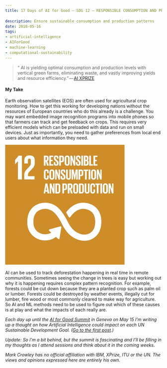 ```yaml
---
title: 17 Days of AI for Good — SDG 12 — RESPONSIBLE CONSUMPTION AND PRODUCTION

description: Ensure sustainable consumption and production patterns
date: 2018-05-16
tags:
- artificial-intelligence
- AIForGood
- machine-learning
- computational-sustainability 
---
```


> “ AI is yielding optimal consumption and production levels with vertical green farms, eliminating waste, and vastly improving yields and resource efficiency.” — [AI XPRIZE](https://ai.xprize.org/AI-For-Good/sustainable-development-goals)

#### My Take

Earth observation satellites (EOS) are often used for agricultural crop monitoring. How to get this working for developing nations without the resources of European countries who do this already is a challenge. You may want embedded image recognition programs into mobile phones so that farmers can track and get feedback on crops. This requires very efficient models which can be preloaded with data and run on small devices. Just as importantly, you need to gather preferences from local end users about what information they need.

![](/assets/1__exF__ac__VdkK9fAmjRkKFCw.jpeg)

AI can be used to track deforestation happening in real time in remote communities. Sometimes seeing the change in trees is easy but working out why it is happening requires complex pattern recognition. For example, forests could be cut down because they are a planted crop such as palm oil or lumber. Forests could be destroyed by weather events, illegally cut for lumber, fire wood or most commonly cleared to make way for agriculture. So AI and ML methods need to be used to figure out which of these causes is at play and what the impacts of each really are.

_Each day up until the_ [_AI for Good Summit_](https://www.itu.int/en/ITU-T/AI/2018/Pages/default.aspx) _in Geneva on May 15 I’m writing up a thought on how Artificial Intelligence could impact on each UN Sustainable Development Goal. (_[_Go to the first post_](https://medium.com/computationallythinking/17-days-of-ai-for-good-4bed544f42f8)_.)_

_Update: So I’m a bit behind, but the summit is fascinating and I’ll be filling in my thoughts as I attend sessions and think about it in the coming weeks._

_Mark Crowley has no official affiliation with IBM, XPrize, ITU or the UN. The views and opinions expressed here are entirely his own._

